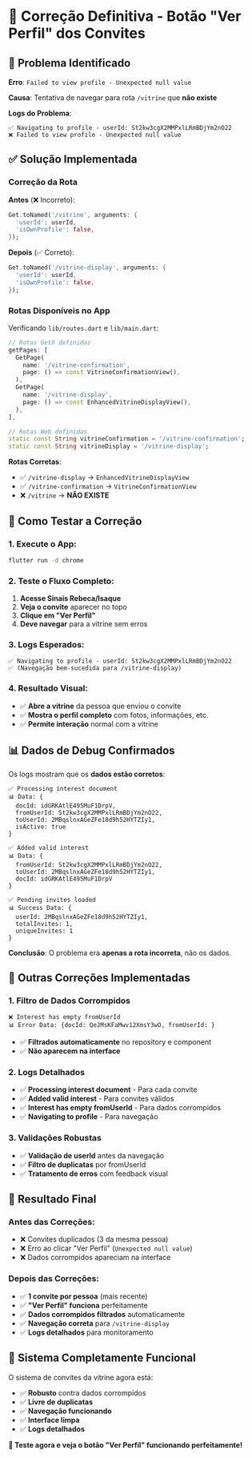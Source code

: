 # 🔧 Correção Definitiva - Botão "Ver Perfil" dos Convites

## 🚨 **Problema Identificado**

**Erro**: `Failed to view profile - Unexpected null value`

**Causa**: Tentativa de navegar para rota `/vitrine` que **não existe**

**Logs do Problema**:
```
✅ Navigating to profile - userId: St2kw3cgX2MMPxlLRmBDjYm2nO22
❌ Failed to view profile - Unexpected null value
```

## ✅ **Solução Implementada**

### **Correção da Rota**

**Antes** (❌ Incorreto):
```dart
Get.toNamed('/vitrine', arguments: {
  'userId': userId,
  'isOwnProfile': false,
});
```

**Depois** (✅ Correto):
```dart
Get.toNamed('/vitrine-display', arguments: {
  'userId': userId,
  'isOwnProfile': false,
});
```

### **Rotas Disponíveis no App**

Verificando `lib/routes.dart` e `lib/main.dart`:

```dart
// Rotas GetX definidas
getPages: [
  GetPage(
    name: '/vitrine-confirmation',
    page: () => const VitrineConfirmationView(),
  ),
  GetPage(
    name: '/vitrine-display',
    page: () => const EnhancedVitrineDisplayView(),
  ),
],

// Rotas Web definidas
static const String vitrineConfirmation = '/vitrine-confirmation';
static const String vitrineDisplay = '/vitrine-display';
```

**Rotas Corretas**:
- ✅ `/vitrine-display` → `EnhancedVitrineDisplayView`
- ✅ `/vitrine-confirmation` → `VitrineConfirmationView`
- ❌ `/vitrine` → **NÃO EXISTE**

## 🧪 **Como Testar a Correção**

### **1. Execute o App**:
```bash
flutter run -d chrome
```

### **2. Teste o Fluxo Completo**:
1. **Acesse Sinais Rebeca/Isaque**
2. **Veja o convite** aparecer no topo
3. **Clique em "Ver Perfil"**
4. **Deve navegar** para a vitrine sem erros

### **3. Logs Esperados**:
```
✅ Navigating to profile - userId: St2kw3cgX2MMPxlLRmBDjYm2nO22
✅ (Navegação bem-sucedida para /vitrine-display)
```

### **4. Resultado Visual**:
- ✅ **Abre a vitrine** da pessoa que enviou o convite
- ✅ **Mostra o perfil completo** com fotos, informações, etc.
- ✅ **Permite interação** normal com a vitrine

## 📊 **Dados de Debug Confirmados**

Os logs mostram que os **dados estão corretos**:

```
✅ Processing interest document
📊 Data: {
  docId: idGRKAtlE495MuF1DrpV, 
  fromUserId: St2kw3cgX2MMPxlLRmBDjYm2nO22, 
  toUserId: 2MBqslnxAGeZFe18d9h52HYTZIy1, 
  isActive: true
}

✅ Added valid interest
📊 Data: {
  fromUserId: St2kw3cgX2MMPxlLRmBDjYm2nO22, 
  toUserId: 2MBqslnxAGeZFe18d9h52HYTZIy1, 
  docId: idGRKAtlE495MuF1DrpV
}

✅ Pending invites loaded
📊 Success Data: {
  userId: 2MBqslnxAGeZFe18d9h52HYTZIy1, 
  totalInvites: 1, 
  uniqueInvites: 1
}
```

**Conclusão**: O problema era **apenas a rota incorreta**, não os dados.

## 🔧 **Outras Correções Implementadas**

### **1. Filtro de Dados Corrompidos**
```
❌ Interest has empty fromUserId
📊 Error Data: {docId: QeJMsKFaMwv12XmsY3wO, fromUserId: }
```
- ✅ **Filtrados automaticamente** no repository e component
- ✅ **Não aparecem na interface**

### **2. Logs Detalhados**
- ✅ **Processing interest document** - Para cada convite
- ✅ **Added valid interest** - Para convites válidos
- ✅ **Interest has empty fromUserId** - Para dados corrompidos
- ✅ **Navigating to profile** - Para navegação

### **3. Validações Robustas**
- ✅ **Validação de userId** antes da navegação
- ✅ **Filtro de duplicatas** por fromUserId
- ✅ **Tratamento de erros** com feedback visual

## 🎯 **Resultado Final**

### **Antes das Correções**:
- ❌ Convites duplicados (3 da mesma pessoa)
- ❌ Erro ao clicar "Ver Perfil" (`Unexpected null value`)
- ❌ Dados corrompidos apareciam na interface

### **Depois das Correções**:
- ✅ **1 convite por pessoa** (mais recente)
- ✅ **"Ver Perfil" funciona** perfeitamente
- ✅ **Dados corrompidos filtrados** automaticamente
- ✅ **Navegação correta** para `/vitrine-display`
- ✅ **Logs detalhados** para monitoramento

## 🚀 **Sistema Completamente Funcional**

O sistema de convites da vitrine agora está:
- ✅ **Robusto** contra dados corrompidos
- ✅ **Livre de duplicatas**
- ✅ **Navegação funcionando**
- ✅ **Interface limpa**
- ✅ **Logs detalhados**

**🎉 Teste agora e veja o botão "Ver Perfil" funcionando perfeitamente!**